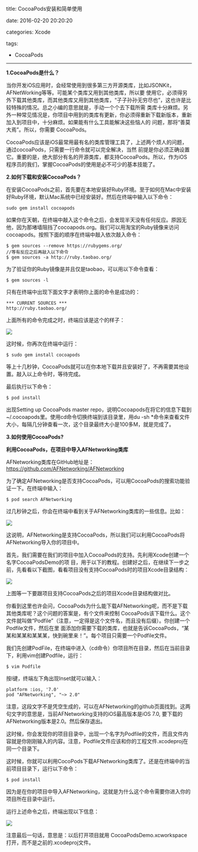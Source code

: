 title: CocoaPods安装和简单使用

date: 2016-02-20 20:20:20

categories: Xcode

tags:

- CocoaPods

---

**1.CocoaPods是什么？**

当你开发iOS应用时，会经常使用到很多第三方开源类库，比如JSONKit，AFNetWorking等等。可能某个类库又用到其他类库，所以要 使用它，必须得另外下载其他类库，而其他类库又用到其他类库，“子子孙孙无穷尽也”，这也许是比较特殊的情况。总之小编的意思就是，手动一个个去下载所需 类库十分麻烦。另外一种常见情况是，你项目中用到的类库有更新，你必须得重新下载新版本，重新加入到项目中，十分麻烦。如果能有什么工具能解决这些恼人的 问题，那将“善莫大焉”。所以，你需要 CocoaPods。

CocoaPods应该是iOS最常用最有名的类库管理工具了，上述两个烦人的问题，通过cocoaPods，只需要一行命令就可以完全解决，当然 前提是你必须正确设置它。重要的是，绝大部分有名的开源类库，都支持CocoaPods。所以，作为iOS程序员的我们，掌握CocoaPods的使用是必不可少的基本技能了。

**2.如何下载和安装CocoaPods？**

在安装CocoaPods之前，首先要在本地安装好Ruby环境。至于如何在Mac中安装好Ruby环境，默认Mac系统中已经安装好。然后在终端中输入以下命令：

```
sudo gem install cocoapods
```

如果你在天朝，在终端中敲入这个命令之后，会发现半天没有任何反应。原因无他，因为那堵墙阻挡了cocoapods.org。我们可以用淘宝的Ruby镜像来访问cocoapods。按照下面的顺序在终端中敲入依次敲入命令：

```
$ gem sources --remove https://rubygems.org/
//等有反应之后再敲入以下命令
$ gem sources -a http://ruby.taobao.org/
```

为了验证你的Ruby镜像是并且仅是taobao，可以用以下命令查看：

```
$ gem sources -l
```

只有在终端中出现下面文字才表明你上面的命令是成功的：

```
*** CURRENT SOURCES ***
http://ruby.taobao.org/
```

上面所有的命令完成之时，终端应该是这个的样子：

 ![](https://s1.ax1x.com/2018/02/11/9G6KV1.jpg)

这时候，你再次在终端中运行：

```
$ sudo gem install cocoapods
```

等上十几秒钟，CocoaPods就可以在你本地下载并且安装好了，不再需要其他设置。敲入以上命令时，等待完成。

最后执行以下命令：

```
$ pod install
```

出现Setting up CocoaPods master repo，说明Cocoapods在将它的信息下载到 ~/.cocoapods里。使用cd命令切换终端到该目录里，用du -sh *命令来查看文件大小，每隔几分钟查看一次，这个目录最终大小是100多M，就是完成了。

**3.如何使用CocoaPods?**

**利用CocoaPods，在项目中导入AFNetworking类库**

AFNetworking类库在GitHub地址是：https://github.com/AFNetworking/AFNetworking

为了确定AFNetworking是否支持CocoaPods，可以用CocoaPods的搜索功能验证一下。在终端中输入：

```
$ pod search AFNetworking
```

过几秒钟之后，你会在终端中看到关于AFNetworking类库的一些信息。比如：

![](https://s1.ax1x.com/2018/02/11/9G6Q56.jpg)

​    这说明，AFNetworking是支持CocoaPods，所以我们可以利用CocoaPods将AFNetworking导入你的项目中。

​      首先，我们需要在我们的项目中加入CocoaPods的支持。先利用Xcode创建一个名字CocoaPodsDemo的项 目，用于以下的教程。创建好之后，在继续下一步之前，先看看以下截图，看看项目没有支持CocoaPods时的项目Xcode目录结构：

![](https://s1.ax1x.com/2018/02/11/9G61PK.jpg)

上图等一下要跟项目支持CocoaPods之后的项目Xcode目录结构做对比。

你看到这里也许会问，CocoaPods为什么能下载AFNetworking呢，而不是下载其他类库呢？这个问题的答案是，有个文件来控制 CocoaPods该下载什么。这个文件就叫做“Podfile”（注意，一定得是这个文件名，而且没有后缀）。你创建一个Podfile文件，然后在里 面添加你需要下载的类库，也就是告诉CocoaPods，“某某和某某和某某某，快到碗里来！”。每个项目只需要一个Podfile文件。

我们先创建PodFile，在终端中进入（cd命令）你项目所在目录，然后在当前目录下，利用vim创建Podfile，运行：

```
$ vim Podfile
```

按i键，终端左下角出现Inset就可以输入：

```
platform :ios, '7.0'
pod "AFNetworking", "~> 2.0"
```

注意，这段文字不是凭空生成的，可以在AFNetworking的github页面找到。这两句文字的意思是，当前AFNetworking支持的iOS最高版本是iOS 7.0, 要下载的AFNetworking版本是2.0。然后保存退出。

这时候，你会发现你的项目目录中，出现一个名字为Podfile的文件，而且文件内容就是你刚刚输入的内容。注意，Podfile文件应该和你的工程文件.xcodeproj在同一个目录下。

这时候，你就可以利用CocoPods下载AFNetworking类库了。还是在终端中的当前项目目录下，运行以下命令：

```
$ pod install
```

因为是在你的项目中导入AFNetworking，这就是为什么这个命令需要你进入你的项目所在目录中运行。

运行上述命令之后，终端出现以下信息：

![](https://s1.ax1x.com/2018/02/11/9G682D.jpg)

注意最后一句话，意思是：以后打开项目就用 CocoaPodsDemo.xcworkspace打开，而不是之前的.xcodeproj文件。